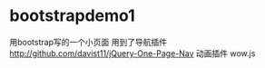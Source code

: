 # bootstrapdemo1
用bootstrap写的一个小页面
用到了导航插件  http://github.com/davist11/jQuery-One-Page-Nav
动画插件  wow.js